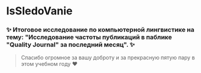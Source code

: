 # IsSledoVanie
### :sparkles: Итоговое исследование по компьютерной лингвистике на тему: "Исследование частоты публикаций в паблике "Quality Journal" за последний месяц". :sparkles:


> Спасибо огромное за вашу доброту и за прекрасную пятую пару в этом учебном году :heart:

